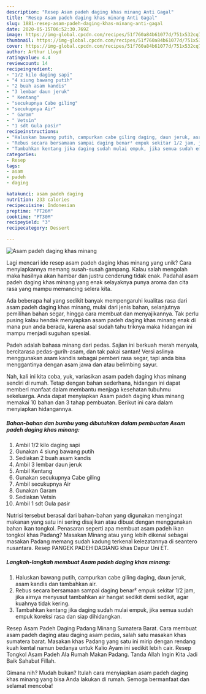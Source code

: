 ```yaml
---
description: "Resep Asam padeh daging khas minang Anti Gagal"
title: "Resep Asam padeh daging khas minang Anti Gagal"
slug: 1881-resep-asam-padeh-daging-khas-minang-anti-gagal
date: 2020-05-15T06:52:30.769Z
image: https://img-global.cpcdn.com/recipes/51f760a84b61077d/751x532cq70/asam-padeh-daging-khas-minang-foto-resep-utama.jpg
thumbnail: https://img-global.cpcdn.com/recipes/51f760a84b61077d/751x532cq70/asam-padeh-daging-khas-minang-foto-resep-utama.jpg
cover: https://img-global.cpcdn.com/recipes/51f760a84b61077d/751x532cq70/asam-padeh-daging-khas-minang-foto-resep-utama.jpg
author: Arthur Lloyd
ratingvalue: 4.4
reviewcount: 14
recipeingredient:
- "1/2 kilo daging sapi"
- "4 siung bawang putih"
- "2 buah asam kandis"
- "3 lembar daun jeruk"
- " Kentang"
- "secukupnya Cabe giling"
- "secukupnya Air"
- " Garam"
- " Vetsin"
- "1 sdt Gula pasir"
recipeinstructions:
- "Haluskan bawang putih, campurkan cabe giling daging, daun jeruk, asam kandis dan tambahkan air."
- "Rebus secara bersamaan sampai daging benar² empuk sekitar 1/2 jam, jika airnya menyusut tambahkan air hangat sedikit demi sedikit, agar kuahnya tidak kering."
- "Tambahkan kentang jika daging sudah mulai empuk, jika semua sudah empuk koreksi rasa dan siap dihidangkan."
categories:
- Resep
tags:
- asam
- padeh
- daging

katakunci: asam padeh daging 
nutrition: 233 calories
recipecuisine: Indonesian
preptime: "PT26M"
cooktime: "PT30M"
recipeyield: "3"
recipecategory: Dessert

---
```



![Asam padeh daging khas minang](https://img-global.cpcdn.com/recipes/51f760a84b61077d/751x532cq70/asam-padeh-daging-khas-minang-foto-resep-utama.jpg)

Lagi mencari ide resep asam padeh daging khas minang yang unik? Cara menyiapkannya memang susah-susah gampang. Kalau salah mengolah maka hasilnya akan hambar dan justru cenderung tidak enak. Padahal asam padeh daging khas minang yang enak selayaknya punya aroma dan cita rasa yang mampu memancing selera kita.

Ada beberapa hal yang sedikit banyak mempengaruhi kualitas rasa dari asam padeh daging khas minang, mulai dari jenis bahan, selanjutnya pemilihan bahan segar, hingga cara membuat dan menyajikannya. Tak perlu pusing kalau hendak menyiapkan asam padeh daging khas minang enak di mana pun anda berada, karena asal sudah tahu triknya maka hidangan ini mampu menjadi suguhan spesial.

Padeh adalah bahasa minang dari pedas. Sajian ini berkuah merah menyala, bercitarasa pedas-gurih-asam, dan tak pakai santan! Versi aslinya menggunakan asam kandis sebagai pemberi rasa segar, tapi anda bisa menggantinya dengan asam jawa dan atau belimbing sayur.


Nah, kali ini kita coba, yuk, variasikan asam padeh daging khas minang sendiri di rumah. Tetap dengan bahan sederhana, hidangan ini dapat memberi manfaat dalam membantu menjaga kesehatan tubuhmu sekeluarga. Anda dapat menyiapkan Asam padeh daging khas minang memakai 10 bahan dan 3 tahap pembuatan. Berikut ini cara dalam menyiapkan hidangannya.

<!--inarticleads1-->

##### Bahan-bahan dan bumbu yang dibutuhkan dalam pembuatan Asam padeh daging khas minang:

1. Ambil 1/2 kilo daging sapi
1. Gunakan 4 siung bawang putih
1. Sediakan 2 buah asam kandis
1. Ambil 3 lembar daun jeruk
1. Ambil  Kentang
1. Gunakan secukupnya Cabe giling
1. Ambil secukupnya Air
1. Gunakan  Garam
1. Sediakan  Vetsin
1. Ambil 1 sdt Gula pasir


Nutrisi tersebut berasal dari bahan-bahan yang digunakan mengingat makanan yang satu ini sering disajikan atau dibuat dengan menggunakan bahan ikan tongkol. Penasaran seperti apa membuat asam padeh ikan tongkol khas Padang? Masakan Minang atau yang lebih dikenal sebagai masakan Padang memang sudah kadung terkenal kelezatannya di seantero nusantara. Resep PANGEK PADEH DAGIANG khas Dapur Uni ET. 

<!--inarticleads2-->

##### Langkah-langkah membuat Asam padeh daging khas minang:

1. Haluskan bawang putih, campurkan cabe giling daging, daun jeruk, asam kandis dan tambahkan air.
1. Rebus secara bersamaan sampai daging benar² empuk sekitar 1/2 jam, jika airnya menyusut tambahkan air hangat sedikit demi sedikit, agar kuahnya tidak kering.
1. Tambahkan kentang jika daging sudah mulai empuk, jika semua sudah empuk koreksi rasa dan siap dihidangkan.


Resep Asam Padeh Daging Padang Minang Sumatera Barat. Cara membuat asam padeh daging atau daging asam pedas, salah satu masakan khas sumatera barat. Masakan khas Padang yang satu ini mirip dengan rendang kuah kental namun bedanya untuk Kalio Ayam ini sedikit lebih cair. Resep Tongkol Asam Padeh Ala Rumah Makan Padang. Tanda Allah Ingin Kita Jadi Baik Sahabat Fillah. 

Gimana nih? Mudah bukan? Itulah cara menyiapkan asam padeh daging khas minang yang bisa Anda lakukan di rumah. Semoga bermanfaat dan selamat mencoba!
